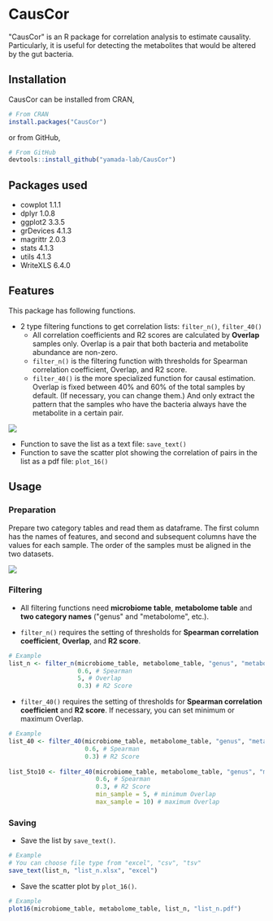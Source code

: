 # CausCor

"CausCor" is an R package for correlation analysis to estimate causality. Particularly, it is useful for detecting the metabolites that would be altered by the gut bacteria.

## Installation
CausCor can be installed from CRAN, 
``` r
# From CRAN
install.packages("CausCor")
```
or from GitHub,
``` r
# From GitHub
devtools::install_github("yamada-lab/CausCor")
```

## Packages used

- cowplot 1.1.1
- dplyr 1.0.8
- ggplot2 3.3.5
- grDevices 4.1.3
- magrittr 2.0.3
- stats 4.1.3
- utils 4.1.3
- WriteXLS 6.4.0

## Features


This package has following functions.
- 2 type filtering functions to get correlation lists: `filter_n()`, `filter_40()`
    - All correlation coefficients and R2 scores are calculated by **Overlap** samples only. Overlap is a pair that both bacteria and metabolite abundance are non-zero.
    - `filter_n()` is the filtering function with thresholds for Spearman correlation coefficient, Overlap, and R2 score.
    - `filter_40()` is the more specialized function for causal estimation. Overlap is fixed between 40% and 60% of the total samples by default. (If necessary, you can change them.) And only extract the pattern that the samples who have the bacteria always have the metabolite in a certain pair.

![](/images/figure1.png)

- Function to save the list as a text file: `save_text()`
- Function to save the scatter plot showing the correlation of pairs in the list as a pdf file: `plot_16()`

## Usage

### Preparation

Prepare two category tables and read them as dataframe. The first column has the names of features, and second and subsequent columns have the values for each sample. The order of the samples must be aligned in the two datasets.

![](/images/ex1.png)

### Filtering
- All filtering functions need **microbiome table**, **metabolome table** and **two category names** ("genus" and "metabolome", etc.).

- `filter_n()` requires the setting of thresholds for **Spearman correlation coefficient**, **Overlap**, and **R2 score**.

``` r
# Example               
list_n <- filter_n(microbiome_table, metabolome_table, "genus", "metabolome",
                   0.6, # Spearman
                   5, # Overlap
                   0.3) # R2 Score
```

-   `filter_40()` requires the setting of thresholds for **Spearman correlation coefficient** and **R2 score**. If necessary, you can set minimum or maximum Overlap.

``` r
# Example
list_40 <- filter_40(microbiome_table, metabolome_table, "genus", "metabolome",
                     0.6, # Spearman
                     0.3) # R2 Score
                        
list_5to10 <- filter_40(microbiome_table, metabolome_table, "genus", "metabolome",
                        0.6, # Spearman
                        0.3, # R2 Score
                        min_sample = 5, # minimum Overlap
                        max_sample = 10) # maximum Overlap
```

### Saving

- Save the list by `save_text()`.

``` r
# Example
# You can choose file type from "excel", "csv", "tsv"
save_text(list_n, "list_n.xlsx", "excel")
```

- Save the scatter plot by `plot_16()`.

``` r
# Example
plot16(microbiome_table, metabolome_table, list_n, "list_n.pdf")
```
